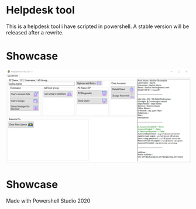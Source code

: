 # Helpdesk tool 
This is a helpdesk tool i have scripted in powershell. A stable version will be released after a rewrite.
<br>
# Showcase
![Alt Text](./Main_Showcase.png)

# Showcase
Made with Powershell Studio 2020
